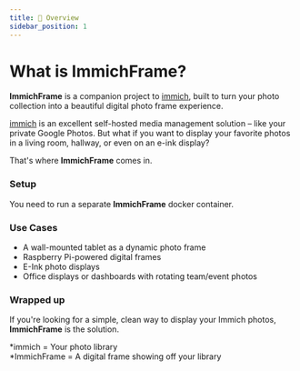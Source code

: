 ```yaml
---
title: 🔭 Overview
sidebar_position: 1
---
```


# What is ImmichFrame?

**ImmichFrame** is a companion project to [immich][immich-github-url], built to turn your photo collection into a beautiful digital photo frame experience.

[immich][immich-github-url] is an excellent self-hosted media management solution – like your private Google Photos. But what if you want to display your favorite photos in a living room, hallway, or even on an e-ink display?

That's where **ImmichFrame** comes in.

### Setup

You need to run a separate **ImmichFrame** docker container.

### Use Cases

- A wall-mounted tablet as a dynamic photo frame
- Raspberry Pi-powered digital frames
- E-Ink photo displays
- Office displays or dashboards with rotating team/event photos


### Wrapped up

If you're looking for a simple, clean way to display your Immich photos, **ImmichFrame** is the solution.

\*immich = Your photo library <br/>
\*ImmichFrame = A digital frame showing off your library

<!-- MARKDOWN LINKS & IMAGES -->
<!-- https://www.markdownguide.org/basic-syntax/#reference-style-links -->

[contributors-shield]: https://img.shields.io/github/contributors/3rob3/ImmichFrame.svg?style=for-the-badge
[contributors-url]: https://github.com/3rob3/ImmichFrame/graphs/contributors
[forks-shield]: https://img.shields.io/github/forks/3rob3/ImmichFrame.svg?style=for-the-badge
[forks-url]: https://github.com/3rob3/ImmichFrame/network/members
[stars-shield]: https://img.shields.io/github/stars/3rob3/ImmichFrame.svg?style=for-the-badge
[stars-url]: https://github.com/3rob3/ImmichFrame/stargazers
[issues-shield]: https://img.shields.io/github/issues/3rob3/ImmichFrame.svg?style=for-the-badge
[issues-url]: https://github.com/3rob3/ImmichFrame/issues
[license-shield]: https://img.shields.io/github/license/3rob3/ImmichFrame.svg?style=for-the-badge
[license-url]: https://github.com/3rob3/ImmichFrame/blob/master/LICENSE.txt
[releases-url]: https://github.com/3rob3/ImmichFrame/releases/latest
[support-url]: https://discord.com/channels/979116623879368755/1217843270244372480
[openweathermap-url]: https://openweathermap.org/
[immich-github-url]: https://github.com/immich-app/immich
[immich-api-url]: https://immich.app/docs/features/command-line-interface#obtain-the-api-key